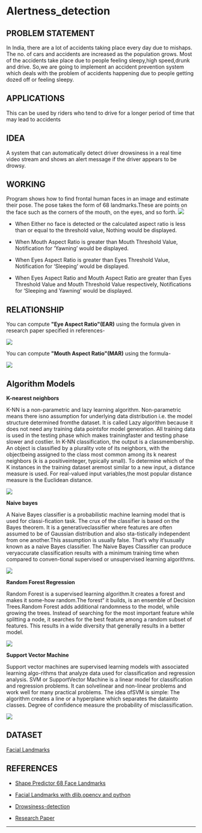 # Alertness_detection

   ## **PROBLEM STATEMENT**
   In India, there are a lot of accidents taking place every day due to mishaps. The no. of cars and accidents are increased as    the population grows. Most of the accidents take place due to people  feeling sleepy,high speed,drunk and drive.
   So,we are going to implement an accident prevention system which deals with the problem of accidents happening due to people    getting dozed off or feeling sleepy. 
   
   ## **APPLICATIONS**
This can be used by riders who tend to drive for a longer period of time that may lead to accidents

   
   ## **IDEA**
   A system that can automatically detect driver drowsiness in a real time video stream and shows an alert message if the driver appears to be drowsy.
  
   
   ## **WORKING**
   Program shows how to find frontal human faces in an image and estimate their pose. 
   The pose takes the form of 68 landmarks.These are points on the face such as the corners of the mouth, on the eyes, and so forth.
      <img src="https://github.com/srss-BIProject/Alertness_detection/blob/master/images/shape.PNG">
   
   
  - When Either no face is detected or the calculated aspect ratio is less than or equal to the threshold value, Nothing would be       displayed.
  
  - When Mouth Aspect Ratio is greater than Mouth Threshold Value, Notification for ‘Yawning’ would be displayed.
  
  - When Eyes Aspect Ratio is greater than Eyes Threshold Value, Notification for ‘Sleeping’ would be displayed. 
  
  - When Eyes Aspect Ratio and Mouth Aspect Ratio are greater than Eyes Threshold Value and Mouth Threshold Value respectively,    Notifications for ‘Sleeping and Yawning’ would be displayed.
   
   ## **RELATIONSHIP**
   You can compute **"Eye Aspect Ratio"(EAR)** using the formula given in research paper specified in references-
   
   <img src="images/EAR.jpeg">
   
  You can compute **"Mouth Aspect Ratio"(MAR)** using the formula-
  
  <img src="images/MAR-final.jpg">
  
  ## **Algorithm Models**
 
 **K-nearest neighbors**
 
 K-NN is a non-parametric and lazy learning algorithm.  Non-parametric means there isno assumption for underlying data distribution i.e.  the model structure determined fromthe dataset.  It is called Lazy algorithm because it does not need any training data pointsfor model generation.  All training data is used in the testing phase which makes trainingfaster and testing phase slower and costlier.  In K-NN classification, the output is a classmembership.  An object is classified by a plurality vote of its neighbors, with the objectbeing assigned to the class most common among its k nearest neighbors (k is a positiveinteger, typically small).  To determine which of the K instances in the training dataset aremost similar to a new input, a distance measure is used.  For real-valued input variables,the most popular distance measure is the Euclidean distance.
  
 <img src="https://github.com/srss-BIProject/Alertness_detection/blob/master/images/knn.PNG">
  
**Naive bayes**

A Naive Bayes classifier is a probabilistic machine learning model that is used for classi-fication task.  The crux of the classifier is based on the Bayes theorem.  It is a generativeclassifier where features are often assumed to be of Gaussian distribution and also sta-tistically independent from one another.This assumption is usually false.  That’s why it’susually known as a naive Bayes classifier.  The Naive Bayes Classifier can produce veryaccurate classification results with a minimum training time when compared to conven-tional supervised or unsupervised learning algorithms.
   
 <img src="https://github.com/srss-BIProject/Alertness_detection/blob/master/images/naive_bayes.PNG">
   
**Random Forest Regression**

Random Forest is a supervised learning algorithm.It creates a forest and makes it some-how random.The forest“ it builds, is an ensemble of Decision Trees.Random Forest adds additional randomness to the model, while growing the trees. Instead of searching for the most important feature while splitting a node, it searches for the best feature among a random subset of features. This results in a wide diversity that generally results in a better model.

<img src="https://github.com/srss-BIProject/Alertness_detection/blob/master/images/Random_forest.jpeg">

**Support Vector Machine**

Support  vector  machines  are  supervised  learning  models  with  associated  learning  algo-rithms that analyze data used for classification and regression analysis.  SVM or SupportVector Machine is a linear model for classification and regression problems.  It can solvelinear and non-linear problems and work well for many practical problems.  The idea ofSVM is simple:  The algorithm creates a line or a hyperplane which separates the datainto classes.  Degree of confidence measure the probability of misclassification. 

<img src="https://github.com/srss-BIProject/Alertness_detection/blob/master/images/linear_svm.png">
   
   ## **DATASET**
   
   [Facial Landmarks](https://github.com/srss-BIProject/Alertness_detection/blob/master/facial_image_ar.csv)
  
 
  
  ##  **REFERENCES**
  - [Shape Predictor 68 Face Landmarks](http://dlib.net/face_landmark_detection.py.html)
  
  
  - [Facial Landmarks with dlib,opencv and python](https://www.pyimagesearch.com/2017/04/03/facial-landmarks-dlib-opencv-python/)
  
   - [Drowsiness-detection](https://www.pyimagesearch.com/2017/05/08/drowsiness-detection-opencv/)
   
   - [Research Paper](https://vision.fe.uni-lj.si/cvww2016/proceedings/papers/05.pdf)
   
 
   


----------------------------------------------
   
